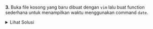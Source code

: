 **3.**  Buka file kosong yang baru dibuat dengan `vim` lalu buat function sederhana untuk menampilkan waktu menggunakan command `date`.
  <details>
    <summary>Lihat Solusi</summary>
    <code>function show_time() {
    echo "Current time: $(date +'%Y-%m-%d %H:%M:%S')"
}</code>
  </details>

